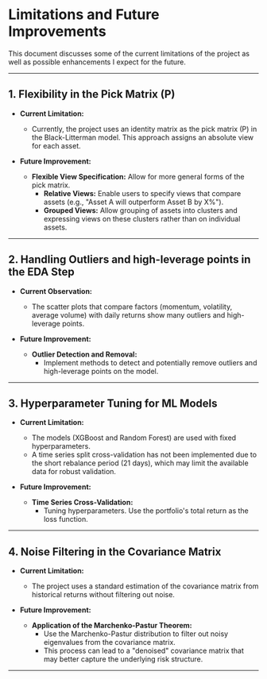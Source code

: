 # Limitations and Future Improvements

This document discusses some of the current limitations of the project as well as possible enhancements I expect for the future.

---

## 1. Flexibility in the Pick Matrix (P)

- **Current Limitation:**  
  - Currently, the project uses an identity matrix as the pick matrix (P) in the Black-Litterman model. This approach assigns an absolute view for each asset.
  
- **Future Improvement:**  
  - **Flexible View Specification:** Allow for more general forms of the pick matrix.  
    - **Relative Views:** Enable users to specify views that compare assets (e.g., "Asset A will outperform Asset B by X%").
    - **Grouped Views:** Allow grouping of assets into clusters and expressing views on these clusters rather than on individual assets.

---

## 2. Handling Outliers and high-leverage points in the EDA Step

- **Current Observation:**  
  - The scatter plots that compare factors (momentum, volatility, average volume) with daily returns show many outliers and high-leverage points.
  
- **Future Improvement:**  
  - **Outlier Detection and Removal:**
    - Implement methods to detect and potentially remove outliers and high-leverage points on the model.
  
---

## 3. Hyperparameter Tuning for ML Models

- **Current Limitation:**  
  - The models (XGBoost and Random Forest) are used with fixed hyperparameters.  
  - A time series split cross-validation has not been implemented due to the short rebalance period (21 days), which may limit the available data for robust validation.

- **Future Improvement:**  
  - **Time Series Cross-Validation:**  
    - Tuning hyperparameters. Use the portfolio's total return as the loss function.
  
---

## 4. Noise Filtering in the Covariance Matrix

- **Current Limitation:**  
  - The project uses a standard estimation of the covariance matrix from historical returns without filtering out noise.
  
- **Future Improvement:**  
  - **Application of the Marchenko-Pastur Theorem:**  
    - Use the Marchenko-Pastur distribution to filter out noisy eigenvalues from the covariance matrix.
    - This process can lead to a "denoised" covariance matrix that may better capture the underlying risk structure.

---

